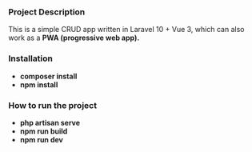 ### Project Description
This is a simple CRUD app written in Laravel 10 + Vue 3, which can also work as a <b>PWA (progressive web app)<b>.

### Installation
- composer install
- npm install

### How to run the project
- php artisan serve
- npm run build
- npm run dev
